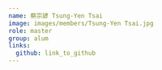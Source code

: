 ```yaml
---
name: 蔡宗諺 Tsung-Yen Tsai 
image: images/members/Tsung-Yen Tsai.jpg 
role: master
group: alum
links:
  github: link_to_github 
---
```

